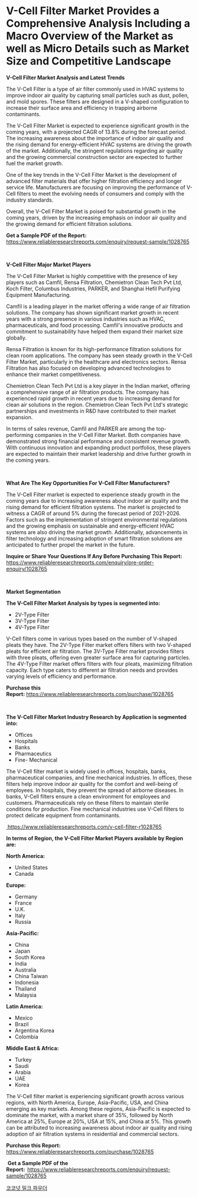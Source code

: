 <p><h1>V-Cell Filter Market Provides a Comprehensive Analysis Including a Macro Overview of the Market as well as Micro Details such as Market Size and Competitive Landscape</h1></p><p><strong>V-Cell Filter Market Analysis and Latest Trends</strong></p>
<p><p>The V-Cell Filter is a type of air filter commonly used in HVAC systems to improve indoor air quality by capturing small particles such as dust, pollen, and mold spores. These filters are designed in a V-shaped configuration to increase their surface area and efficiency in trapping airborne contaminants.</p><p>The V-Cell Filter Market is expected to experience significant growth in the coming years, with a projected CAGR of 13.8% during the forecast period. The increasing awareness about the importance of indoor air quality and the rising demand for energy-efficient HVAC systems are driving the growth of the market. Additionally, the stringent regulations regarding air quality and the growing commercial construction sector are expected to further fuel the market growth.</p><p>One of the key trends in the V-Cell Filter Market is the development of advanced filter materials that offer higher filtration efficiency and longer service life. Manufacturers are focusing on improving the performance of V-Cell filters to meet the evolving needs of consumers and comply with the industry standards.</p><p>Overall, the V-Cell Filter Market is poised for substantial growth in the coming years, driven by the increasing emphasis on indoor air quality and the growing demand for efficient filtration solutions.</p></p>
<p><strong>Get a Sample PDF of the Report:&nbsp;</strong> <a href="https://www.reliableresearchreports.com/enquiry/request-sample/1028765">https://www.reliableresearchreports.com/enquiry/request-sample/1028765</a></p>
<p>&nbsp;</p>
<p><strong>V-Cell Filter Major Market Players</strong></p>
<p><p>The V-Cell Filter Market is highly competitive with the presence of key players such as Camfil, Rensa Filtration, Chemietron Clean Tech Pvt Ltd, Koch Filter, Columbus Industries, PARKER, and Shanghai Hefil Purifying Equipment Manufacturing. </p><p>Camfil is a leading player in the market offering a wide range of air filtration solutions. The company has shown significant market growth in recent years with a strong presence in various industries such as HVAC, pharmaceuticals, and food processing. Camfil's innovative products and commitment to sustainability have helped them expand their market size globally.</p><p>Rensa Filtration is known for its high-performance filtration solutions for clean room applications. The company has seen steady growth in the V-Cell Filter Market, particularly in the healthcare and electronics sectors. Rensa Filtration has also focused on developing advanced technologies to enhance their market competitiveness.</p><p>Chemietron Clean Tech Pvt Ltd is a key player in the Indian market, offering a comprehensive range of air filtration products. The company has experienced rapid growth in recent years due to increasing demand for clean air solutions in the region. Chemietron Clean Tech Pvt Ltd's strategic partnerships and investments in R&D have contributed to their market expansion.</p><p>In terms of sales revenue, Camfil and PARKER are among the top-performing companies in the V-Cell Filter Market. Both companies have demonstrated strong financial performance and consistent revenue growth. With continuous innovation and expanding product portfolios, these players are expected to maintain their market leadership and drive further growth in the coming years.</p></p>
<p>&nbsp;</p>
<p><strong>What Are The Key Opportunities For V-Cell Filter Manufacturers?</strong></p>
<p><p>The V-Cell Filter market is expected to experience steady growth in the coming years due to increasing awareness about indoor air quality and the rising demand for efficient filtration systems. The market is projected to witness a CAGR of around 5% during the forecast period of 2021-2026. Factors such as the implementation of stringent environmental regulations and the growing emphasis on sustainable and energy-efficient HVAC systems are also driving the market growth. Additionally, advancements in filter technology and increasing adoption of smart filtration solutions are anticipated to further propel the market in the future.</p></p>
<p><strong>Inquire or Share Your Questions If Any Before Purchasing This Report:</strong> <a href="https://www.reliableresearchreports.com/enquiry/pre-order-enquiry/1028765">https://www.reliableresearchreports.com/enquiry/pre-order-enquiry/1028765</a></p>
<p>&nbsp;</p>
<p><strong>Market Segmentation</strong></p>
<p><strong>The V-Cell Filter Market Analysis by types is segmented into:</strong></p>
<p><ul><li>2V-Type Filter</li><li>3V-Type Filter</li><li>4V-Type Filter</li></ul></p>
<p><p>V-Cell filters come in various types based on the number of V-shaped pleats they have. The 2V-Type Filter market offers filters with two V-shaped pleats for efficient air filtration. The 3V-Type Filter market provides filters with three pleats, offering even greater surface area for capturing particles. The 4V-Type Filter market offers filters with four pleats, maximizing filtration capacity. Each type caters to different air filtration needs and provides varying levels of efficiency and performance.</p></p>
<p><strong>Purchase this Report:&nbsp;</strong><a href="https://www.reliableresearchreports.com/purchase/1028765">https://www.reliableresearchreports.com/purchase/1028765</a></p>
<p>&nbsp;</p>
<p><strong>The V-Cell Filter Market Industry Research by Application is segmented into:</strong></p>
<p><ul><li>Offices</li><li>Hospitals</li><li>Banks</li><li>Pharmaceutics</li><li>Fine- Mechanical</li></ul></p>
<p><p>The V-Cell filter market is widely used in offices, hospitals, banks, pharmaceutical companies, and fine mechanical industries. In offices, these filters help improve indoor air quality for the comfort and well-being of employees. In hospitals, they prevent the spread of airborne diseases. In banks, V-Cell filters ensure a clean environment for employees and customers. Pharmaceuticals rely on these filters to maintain sterile conditions for production. Fine mechanical industries use V-Cell filters to protect delicate equipment from contaminants.</p></p>
<p><a href="https://www.reliableresearchreports.com/v-cell-filter-r1028765">&nbsp;https://www.reliableresearchreports.com/v-cell-filter-r1028765</a></p>
<p><strong>In terms of Region, the V-Cell Filter Market Players available by Region are:</strong></p>
<p>
    <p> <strong> North America: </strong>
        <ul>
            <li>United States</li>
            <li>Canada</li>
        </ul>
        </p> 
    <p> <strong> Europe: </strong>
        <ul>
            <li>Germany</li>
            <li>France</li>
            <li>U.K.</li>
            <li>Italy</li>
            <li>Russia</li>
        </ul>
        </p> 
    <p> <strong> Asia-Pacific: </strong>
        <ul>
            <li>China</li>
            <li>Japan</li>
            <li>South Korea</li>
            <li>India</li>
            <li>Australia</li>
            <li>China Taiwan</li>
            <li>Indonesia</li>
            <li>Thailand</li>
            <li>Malaysia</li>
        </ul>
        </p> 
    <p> <strong> Latin America: </strong>
        <ul>
            <li>Mexico</li>
            <li>Brazil</li>
            <li>Argentina Korea</li>
            <li>Colombia</li>
        </ul>
        </p> 
    <p> <strong> Middle East & Africa: </strong>
        <ul>
            <li>Turkey</li>
            <li>Saudi</li>
            <li>Arabia</li>
            <li>UAE</li>
            <li>Korea</li>
        </ul>
    </p>
    </p>
<p><p>The V-Cell filter market is experiencing significant growth across various regions, with North America, Europe, Asia-Pacific, USA, and China emerging as key markets. Among these regions, Asia-Pacific is expected to dominate the market, with a market share of 35%, followed by North America at 25%, Europe at 20%, USA at 15%, and China at 5%. This growth can be attributed to increasing awareness about indoor air quality and rising adoption of air filtration systems in residential and commercial sectors.</p></p>
<p><strong>Purchase this Report: </strong><a href="https://www.reliableresearchreports.com/purchase/1028765">https://www.reliableresearchreports.com/purchase/1028765</a></p>
<p>&nbsp;<strong>Get a Sample PDF of the Report:&nbsp;&nbsp;</strong><a href="https://www.reliableresearchreports.com/enquiry/request-sample/1028765">https://www.reliableresearchreports.com/enquiry/request-sample/1028765</a></p>
<p><strong></strong></p>
<p><p><a href="https://github.com/CarmellaLang1/Market-Research-Report-List-1/blob/main/520752878504.md">코코넛 밀크 파우더</a></p></p>